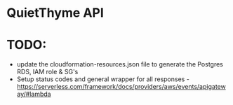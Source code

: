 # QuietThyme API

# TODO:
- update the cloudformation-resources.json file to generate the Postgres RDS, IAM role & SG's
- Setup status codes and general wrapper for all responses - https://serverless.com/framework/docs/providers/aws/events/apigateway/#lambda